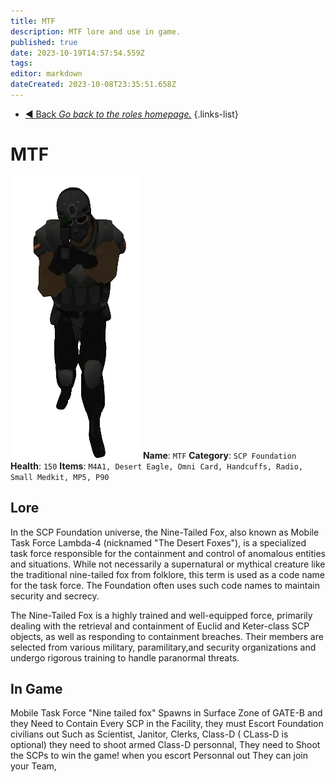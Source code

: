 ```yaml
---
title: MTF
description: MTF lore and use in game.
published: true
date: 2023-10-19T14:57:54.559Z
tags: 
editor: markdown
dateCreated: 2023-10-08T23:35:51.658Z
---
```


- [:arrow_backward: Back *Go back to the roles homepage.*](/en/game/jobs#roles)
{.links-list}
# MTF
![ntf_gun_up.png](/images/roles/ntf_gun_up.png)
**Name**: `MTF`
**Category**: `SCP Foundation`
**Health**: `150`
**Items**: `M4A1, Desert Eagle, Omni Card, Handcuffs, Radio, Small Medkit, MP5, P90`
## Lore

In the SCP Foundation universe, the Nine-Tailed Fox, also known as Mobile Task Force Lambda-4 (nicknamed "The Desert Foxes"), is a specialized task force responsible for the containment and control of anomalous entities and situations. While not necessarily a supernatural or mythical creature like the traditional nine-tailed fox from folklore, this term is used as a code name for the task force. The Foundation often uses such code names to maintain security and secrecy.

The Nine-Tailed Fox is a highly trained and well-equipped force, primarily dealing with the retrieval and containment of Euclid and Keter-class SCP objects, as well as responding to containment breaches. Their members are selected from various military, paramilitary,and security organizations and undergo rigorous training to handle paranormal threats.
## In Game
Mobile Task Force "Nine tailed fox" Spawns in Surface Zone of GATE-B and they Need to Contain Every SCP in the Facility, they must Escort Foundation civilians out Such as Scientist, Janitor, Clerks, Class-D ( CLass-D is optional) they need to shoot armed Class-D personnal, They need to Shoot the SCPs to win the game! when you escort Personnal out They can join your Team, 